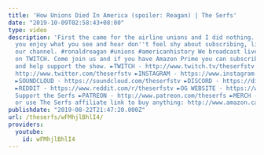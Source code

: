 ```yaml
---
title: 'How Unions Died In America (spoiler: Reagan) | The Serfs'
date: "2019-10-09T02:58:43+08:00"
type: video
description: 'First the came for the airline unions and I did nothing... Click▼ If
  you enjoy what you see and hear don''t feel shy about subscribing, liking or sharing
  our channel. #ronaldreagan #unions #americanhistory We broadcast live 5 days a week
  on TWITCH. Come join us and if you have Amazon Prime you can subscribe for free
  and help support the show. ►TWITCH - http://www.twitch.tv/theserfstv ►TWITTER -
  http://www.twitter.com/theserfstv ►INSTAGRAM - https://www.instagram.com/theserfstv
  ►SOUNDCLOUD - https://soundcloud.com/theserfstv ►DISCORD - https://discord.gg/BztHb9M
  ►REDDIT - https://www.reddit.com/r/theserfstv ►OG WEBSITE - https://www.weareserfs.com
  Support the Serfs ►PATREON - http://www.patreon.com/theserfs ►MERCH - https://teespring.com/stores/the-serfs-capitalist-shill
  or use The Serfs affiliate link to buy anything: http://www.amazon.ca/?tag=marxcapital-20'
publishdate: "2019-08-22T21:47:20.000Z"
url: /theserfs/wFMhjlBhlI4/
providers:
  youtube:
    id: wFMhjlBhlI4
---
```

